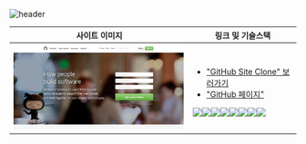 ![header](https://capsule-render.vercel.app/api?type=waving&color=4078c0&height=180&section=header&text=Websites%20클론&fontSize=45&animation=fadeIn&fontAlignY=38&desc=FrontEnd16&descAlignY=55&descAlign=85)

|사이트 이미지|링크 및 기술스택|
|----------|------------|
|<img src="https://raw.githubusercontent.com/yonghun16/Github/main/github_front_page.png" width=400px />|<ul><li><a href="https://yonghun16.github.io/github.com/"> "GitHub Site Clone" 보러가기 </a></li><li><a href="https://github.com/yonghun16/github.com/"> "GitHub 페이지" </a></li></ul><a href="https://html.spec.whatwg.org/"><img src="https://img.shields.io/badge/HTML5-E34F26?style=flat&logo=HTML5&logoColor=white" /></a><a href="https://www.w3.org/Style/CSS/"><img src="https://img.shields.io/badge/CSS3-1572B6?style=flat&logo=CSS3&logoColor=white" /></a><a href="https://pugjs.org/"><img src="https://img.shields.io/badge/Pug-A86454?style=flat&logo=pug&logoColor=white" /></a><a href="https://sass-lang.com/"><img src="https://img.shields.io/badge/SCSS-D75892?style=flat&logo=sass&logoColor=white" /></a><a href="https://www.ecma-international.org/"><img src="https://img.shields.io/badge/JavaScript-F7DF1E?style=flat&logo=JavaScript&logoColor=white" /></a><a href="https://github.com/"><img src="https://img.shields.io/badge/GitHub-181717?style=flat&logo=GitHub&logoColor=white" /></a><a href="https://neovim.io/"><img src="https://img.shields.io/badge/Neovim-01B952?style=flat&logo=neovim&logoColor=white" /></a><a href="https://code.visualstudio.com/"><img src="https://img.shields.io/badge/Visual%20Studio%20Code-007ACC?style=flat&logo=VisualStudioCode&logoColor=white" /></a>|
